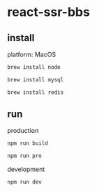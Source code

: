 # react-ssr-bbs

## install

platform: MacOS

```sh
brew install node

brew install mysql

brew install redis
```

## run

production

```sh
npm run build

npm run pro
```

development

```sh
npm run dev
```

